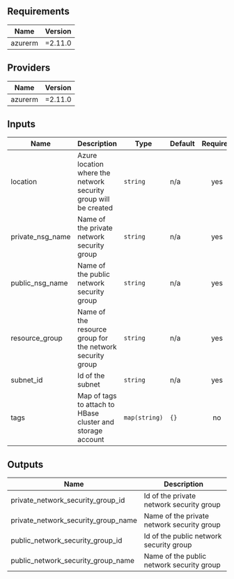 <!-- BEGINNING OF PRE-COMMIT-TERRAFORM DOCS HOOK -->
## Requirements

| Name | Version |
|------|---------|
| azurerm | =2.11.0 |

## Providers

| Name | Version |
|------|---------|
| azurerm | =2.11.0 |

## Inputs

| Name | Description | Type | Default | Required |
|------|-------------|------|---------|:--------:|
| location | Azure location where the network security group will be created | `string` | n/a | yes |
| private\_nsg\_name | Name of the private network security group | `string` | n/a | yes |
| public\_nsg\_name | Name of the public network security group | `string` | n/a | yes |
| resource\_group | Name of the resource group for the network security group | `string` | n/a | yes |
| subnet\_id | Id of the subnet | `string` | n/a | yes |
| tags | Map of tags to attach to HBase cluster and storage account | `map(string)` | `{}` | no |

## Outputs

| Name | Description |
|------|-------------|
| private\_network\_security\_group\_id | Id of the private network security group |
| private\_network\_security\_group\_name | Name of the private network security group |
| public\_network\_security\_group\_id | Id of the public network security group |
| public\_network\_security\_group\_name | Name of the public network security group |

<!-- END OF PRE-COMMIT-TERRAFORM DOCS HOOK -->
